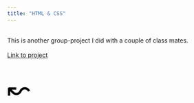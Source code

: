 ```yaml
---
title: "HTML & CSS"
---
```




<br>
This is another group-project I did with a couple of class mates.<br><br>
<a href="https://awkes.github.io/HTML-och-CSS-historik/" target="_blank">Link to project</a>
<br><br>

<a href="/work" style="color: black; font-size: 4rem; text-decoration: none;">&#8604;</a>
